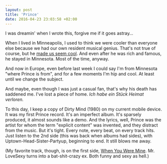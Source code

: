 ```yaml
---
layout: post
title: 'Prince'
date: 2016-04-23 23:03:58 +02:00
---
```


I was dreamin' when I wrote this, forgive me if it goes astray…

When I lived in Minneapolis, I used to think we were cooler than everyone else because we had our own resident musical genius. That's not true of course, but he [made us seem cool](http://www.startribune.com/prince-was-one-of-our-own-and-he-made-minnesota-seem-cool/376798251/). And even after he was rich and famous, he stayed in Minnesota. Most of the time, anyway.

And now in Europe, even before last week I could say I'm from Minnesota "where Prince is from", and for a few moments I'm hip and cool. At least until we change the subject.

And maybe, even though I was just a casual fan, that's why his death has saddened me. I've lost a piece of home. _Ich habe ein Stück Heimat verloren._

To this day, I keep a copy of Dirty Mind (1980) on my current mobile device. It was my first Prince record. It's an imperfect album. It's sparsely produced, it almost sounds like a demo. And the lyrics, well, Prince was the artist for whom the term "explicit content" was invented, and they distract from the music. But it's tight. Every note, every beat, on every track hits. Just listen to the 2nd side (this was back when albums had sides), with Uptown-Head-Sister-Partyup, beginning to end. It still blows me away.

(My favorite track, though, is on the first side, [When You Were Mine](<https://en.wikipedia.org/wiki/When_You_Were_Mine_(Prince_song)>). Mr. LoveSexy turns into a bat-shit-crazy ex. Both funny and sexy as hell.)
